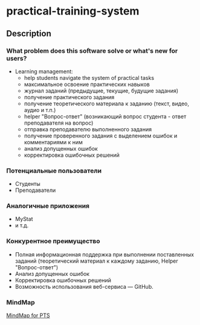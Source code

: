 # practical-training-system

## Description

### What problem does this software solve or what's new for users?

- Learning management:
  - help students navigate the system of practical tasks
  - максимальное освоение практических навыков
  - журнал заданий (предыдущие, текущие, будущие задания)
  - получение практического задания
  - получение теоретического материала к заданию (текст, видео, аудио и т.п.)
  - helper "Вопрос-ответ" (возникающий вопрос студента - ответ преподавателя на вопрос)  
  - отправка преподавателю выполненного задания
  - получение проверенного задания с выделением ошибок и комментариями к ним
  - анализ допущенных ошибок
  - корректировка ошибочных решений

### Потенциальные пользователи

- Студенты
- Преподаватели

### Аналогичные приложения

- MyStat
- и т.д.

### Конкурентное преимущество

- Полная информационная поддержка при выполнении поставленных заданий (теоретический материал к каждому заданию, Helper "Вопрос-ответ")
- Анализ допущенных ошибок
- Корректировка ошибочных решений
- Возможность использования веб-сервиса — GitHub.

### MindMap

[MindMap for PTS](https://coggle.it/diagram/XqCltepGhyCprbxn/t/-/d47a5a0214912c1fcedf353f8be69dd3352d8cc59f3254496e24811ff1e272f1)
